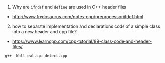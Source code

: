 1. Why are `ifndef` and `define` are used in C++ header files
  * http://www.fredosaurus.com/notes-cpp/preprocessor/ifdef.html

2. how to separate implementation and declarations code of a simple class into a new header and cpp file?
  * https://www.learncpp.com/cpp-tutorial/89-class-code-and-header-files/

`g++ -Wall owl.cpp detect.cpp`
